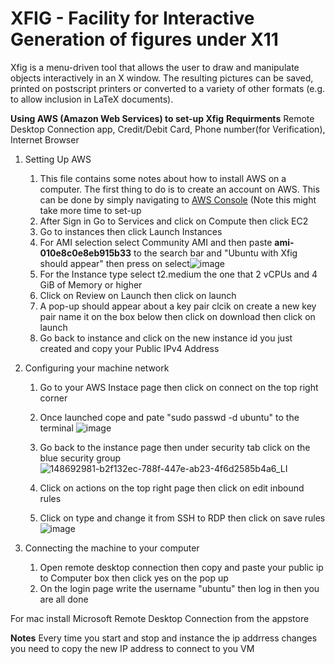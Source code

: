 # XFIG - Facility for Interactive Generation of figures under X11

Xfig is a menu-driven tool that allows the user to draw and manipulate objects
interactively in an X window.  The resulting pictures can be saved, printed
on postscript printers or converted to a variety of other formats (e.g. to
allow inclusion in LaTeX documents).


**Using AWS (Amazon Web Services) to set-up Xfig**
**Requirments**
Remote Desktop Connection app, Credit/Debit Card, Phone number(for Verification), Internet Browser

1. Setting Up AWS
    1. This file contains some notes about how to install AWS on a computer.  The first thing to do is to create an account on AWS. This can be done by simply navigating to 
[AWS Console](https://aws.amazon.com/console/ "AWS Console") (Note this might take more time to set-up
    2. After Sign in Go to Services and click on Compute then click EC2
    3. Go to instances then click Launch Instances
    4. For AMI selection select Community AMI and then paste **ami-010e8c0e8eb915b33** to the search bar and "Ubuntu with Xfig should appear" then press on select![image](https://user-images.githubusercontent.com/82111747/147860829-ab055201-7b8e-4fe9-933b-5d62c9098ee4.png)
    5. For the Instance type select t2.medium the one that 2 vCPUs and 4 GiB of Memory or higher
    6. Click on Review on Launch then click on launch
    7. A pop-up should appear about a key pair clcik on create a new key pair name it on the box below then click on download then click on launch
    8. Go back to instance and click on the new instance id you just created and copy your Public IPv4 Address

2. Configuring your machine network
    1. Go to your AWS Instace page then click on connect on the top right corner
    2. Once launched cope and pate "sudo passwd -d ubuntu" to the terminal                                                                                                       ![image](https://user-images.githubusercontent.com/82111747/148692858-680af869-f5a7-43a5-87fd-f67791a1a9e5.png)  
    3. Go back to the instance page then under security tab click on the blue security group ![148692981-b2f132ec-788f-447e-ab23-4f6d2585b4a6_LI](https://user-images.githubusercontent.com/82111747/148693287-6b33115c-76ea-44fb-80eb-51ae675f379c.jpg)

    4. Click on actions on the top right page then click on edit inbound rules 
    5. Click on type and change it from SSH to RDP then click on save rules ![image](https://user-images.githubusercontent.com/82111747/148693103-6ba0b673-3542-4a25-a91a-d647ee64dd7f.png)

3. Connecting the machine to your computer
    1. Open remote desktop connection then copy and paste your public ip to Computer box then click yes on the pop up
    2. On the login page write the username "ubuntu" then log in then you are all done 

For mac install Microsoft Remote Desktop Connection from the appstore

**Notes**
Every time you start and stop and instance the ip addrress changes you need to copy the new IP address to connect to you VM


